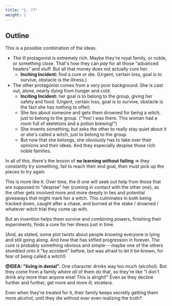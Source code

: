 ```yaml
---
title: "1. ??"
weight: 1
---
```






## Outline

This is a possible combination of the ideas.
* The ill protagonist is extremely rich. Maybe they're royal family, or noble, or something close. That's how they can _pay_ for all those "advanced healers" and stuff. But all that money does not actually cure her. 
	* **Inciting Incident:** find a cure or die. (Urgent, certain loss, goal is to survive, obstacle is the illness.)
* The other protagonist comes from a very poor background. She is cast out, alone, nearly dying from hunger and cold.
	* **Inciting Incident:** her goal is to belong to the group, giving her safety and food. (Urgent, certain loss, goal is to survive, obstacle is the fact she has nothing to offer)
	* She _lies_ about someone and gets them drowned for being a witch, just to belong to the group. ("Yes! I was there. This woman had a room full of skeletons and a potion brewing!")
	* She invents something, but asks the other to really stay quiet about it or she's called a witch, just to belong to the group.
	* But now that she belongs, she obviously has to take over their opinions and their ideas. And they especially despise those rich noble families.

In all of this, there's the lesson of **no learning without failing** => they constantly try something, fail to reach their end goal, then must pick up the pieces to try again

This is more like it. Over time, the ill one will seek out help from those that are supposed to "despise" her (coming in contact with the other one), as the other gets involved more and more deeply in lies and potential giveaways that might mark her a witch. This culminates in both being tracked down, caught after a chase, and burned at the stake / drowned / whatever witch trial they come up with.

But an invention helps them survive and combining powers, finishing their experiments, finds a cure for her illness just in time.

(And, as stated, some plot twists about people _knowing_ everyone is lying and still going along. And how that has stifled progression in forever. The cure is probably something obvious and simple---maybe one of the others stumbled onto it "by accident" before, but was afraid to let it be known, for fear of being called a witch!)

**@IDEA: "living in denial".** One character drinks way too much (alcohol). But they come from a family where _all_ of them do that, so they're like "I don't drink any more than anyone else! This is alright!" Even as they decline further and further, get more and more ill, etcetera. 

Even when they're _treated_ for it, their family keeps secretly getting them more alcohol, until they die without ever even realizing the truth?